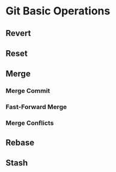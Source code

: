 # Git Basic Operations

## Revert
## Reset
## Merge
### Merge Commit
### Fast-Forward Merge
### Merge Conflicts
## Rebase
## Stash